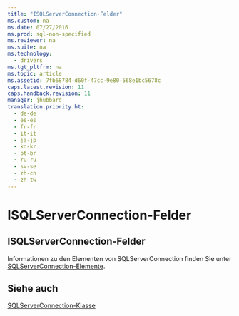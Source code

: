 ```yaml
---
title: "ISQLServerConnection-Felder"
ms.custom: na
ms.date: 07/27/2016
ms.prod: sql-non-specified
ms.reviewer: na
ms.suite: na
ms.technology: 
  - drivers
ms.tgt_pltfrm: na
ms.topic: article
ms.assetid: 7fb68784-d60f-47cc-9e80-568e1bc5678c
caps.latest.revision: 11
caps.handback.revision: 11
manager: jhubbard
translation.priority.ht: 
  - de-de
  - es-es
  - fr-fr
  - it-it
  - ja-jp
  - ko-kr
  - pt-br
  - ru-ru
  - sv-se
  - zh-cn
  - zh-tw
---
```

# ISQLServerConnection-Felder
    
## ISQLServerConnection\-Felder  
 Informationen zu den Elementen von SQLServerConnection finden Sie unter [SQLServerConnection-Elemente](../content/SQLServerConnection-Members.md).  
  
## Siehe auch  
 [SQLServerConnection-Klasse](../content/SQLServerConnection-Class.md)  
  
  